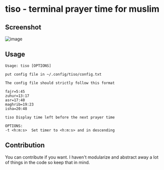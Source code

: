 # tiso - terminal prayer time for muslim

## Screenshot

![image](https://github.com/user-attachments/assets/67066d4d-cc34-4ba5-a897-f111b4b0c0a8)

## Usage

```
Usage: tiso [OPTIONS]

put config file in ~/.config/tiso/config.txt

The config file should strictly follow this format

fajr=5:45
zuhur=13:17
asr=17:40
maghrib=19:23
isha=20:48

tiso Display time left before the next prayer time 

OPTIONS:
-t <h:m:s>  Set timer to <h:m:s> and in descending
```

## Contribution

You can contribute if you want. I haven't modularize and abstract away a lot of things in the code so keep that in mind.
